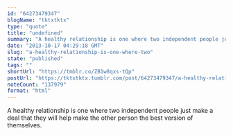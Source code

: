 ```yaml
---
id: "64273479347"
blogName: "tktxtktx"
type: "quote"
title: "undefined"
summary: "A healthy relationship is one where two independent people just make a deal that they will help make the other person the best..."
date: "2013-10-17 04:29:18 GMT"
slug: "a-healthy-relationship-is-one-where-two"
state: "published"
tags: ""
shortUrl: "https://tmblr.co/ZB1w8qxs-tQp"
postUrl: "https://tktxtktx.tumblr.com/post/64273479347/a-healthy-relationship-is-one-where-two"
noteCount: "137979"
format: "html"
---
```


A healthy relationship is one where two independent people just make a deal that they will help make the other person the best version of themselves.